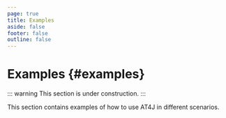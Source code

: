 ```yaml
---
page: true
title: Examples
aside: false
footer: false
outline: false
---
```


# Examples {#examples}

::: warning
This section is under construction.
:::

This section contains examples of how to use AT4J in different scenarios.
